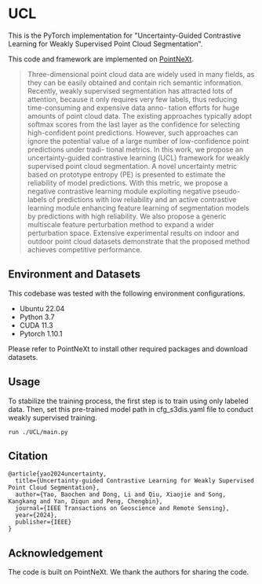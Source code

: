 # UCL
This is the PyTorch implementation for "Uncertainty-Guided Contrastive Learning for Weakly Supervised Point Cloud Segmentation".

This code and framework are  implemented on [PointNeXt](https://github.com/guochengqian/PointNeXt).

>Three-dimensional point cloud data are widely used
in many fields, as they can be easily obtained and contain rich
semantic information. Recently, weakly supervised segmentation
has attracted lots of attention, because it only requires very few
labels, thus reducing time-consuming and expensive data anno-
tation efforts for huge amounts of point cloud data. The existing
approaches typically adopt softmax scores from the last layer
as the confidence for selecting high-confident point predictions.
However, such approaches can ignore the potential value of a
large number of low-confidence point predictions under tradi-
tional metrics. In this work, we propose an uncertainty-guided
contrastive learning (UCL) framework for weakly supervised
point cloud segmentation. A novel uncertainty metric based on
prototype entropy (PE) is presented to estimate the reliability
of model predictions. With this metric, we propose a negative
contrastive learning module exploiting negative pseudo-labels
of predictions with low reliability and an active contrastive
learning module enhancing feature learning of segmentation
models by predictions with high reliability. We also propose a
generic multiscale feature perturbation method to expand a wider
perturbation space. Extensive experimental results on indoor
and outdoor point cloud datasets demonstrate that the proposed
method achieves competitive performance.

## Environment and Datasets
This codebase was tested with the following environment configurations.

* Ubuntu 22.04
* Python 3.7
* CUDA 11.3
* Pytorch 1.10.1

Please refer to PointNeXt to install other required packages and download datasets.

## Usage
To stabilize the training process, the first step is to train using only labeled data. Then, set this pre-trained model path in cfg_s3dis.yaml file to conduct weakly supervised training.
````
run ./UCL/main.py
````

## Citation
````
@article{yao2024uncertainty,
  title={Uncertainty-guided Contrastive Learning for Weakly Supervised Point Cloud Segmentation},
  author={Yao, Baochen and Dong, Li and Qiu, Xiaojie and Song, Kangkang and Yan, Diqun and Peng, Chengbin},
  journal={IEEE Transactions on Geoscience and Remote Sensing},
  year={2024},
  publisher={IEEE}
}
````


## Acknowledgement
The code is built on PointNeXt. We thank the authors for sharing the code.


